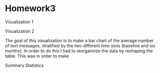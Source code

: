 # Homework3

Visualization 1



Visualization 2

The goal of this visualization is to make a bar chart of the average number of text messages, stratified by the two different time slots (baseline and six months).
In order to do this I had to reorgannize the data by reshaping the table. This was in order to make 



Summary Statistics

